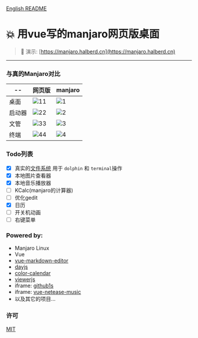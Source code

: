 [English README](https://github.com/yunyuyuan/vue3-manjaro-ui/blob/master/README.md)

# 💥 用vue写的manjaro网页版桌面
                

> 🚀 演示: [https://manjaro.halberd.cn](https://manjaro.halberd.cn)
---
### 与真的Manjaro对比

 -- | 网页版 | manjaro
|----|-----|--------|
|桌面|![11](https://github.com/yunyuyuan/vue3-manjaro-ui/blob/master/compare/fake/1.png)|![1](https://github.com/yunyuyuan/vue3-manjaro-ui/blob/master/compare/real/1.png)
|启动器|![22](https://github.com/yunyuyuan/vue3-manjaro-ui/blob/master/compare/fake/2.png)|![2](https://github.com/yunyuyuan/vue3-manjaro-ui/blob/master/compare/real/2.png)
|文管|![33](https://github.com/yunyuyuan/vue3-manjaro-ui/blob/master/compare/fake/3.png)|![3](https://github.com/yunyuyuan/vue3-manjaro-ui/blob/master/compare/real/3.png)
|终端|![44](https://github.com/yunyuyuan/vue3-manjaro-ui/blob/master/compare/fake/4.png)|![4](https://github.com/yunyuyuan/vue3-manjaro-ui/blob/master/compare/real/4.png)

### Todo列表
- [x] 真实的[文件系统](https://github.com/yunyuyuan/vue3-manjaro-ui/tree/master/public/dolphin-files) 用于 `dolphin` 和 `terminal`操作
- [x] 本地图片查看器
- [x] 本地音乐播放器
- [ ] KCalc(manjaro的计算器)
- [ ] 优化gedit
- [x] 日历
- [ ] 开关机动画
- [ ] 右键菜单

### Powered by:
* Manjaro Linux
* Vue
* [vue-markdown-editor](https://github.com/code-farmer-i/vue-markdown-editor)
* [dayjs](https://github.com/iamkun/dayjs)
* [color-calendar](https://github.com/yunyuyuan/color-calendar)
* [viewerjs](https://github.com/fengyuanchen/viewerjs)
* iframe: [github1s](https://github1s.com)
* iframe: [vue-netease-music](https://github.com/sl1673495/vue-netease-music)
* 以及其它的项目...

### 许可

[MIT](https://github.com/yunyuyuan/vue3-manjaro-ui/blob/master/LICENSE)
